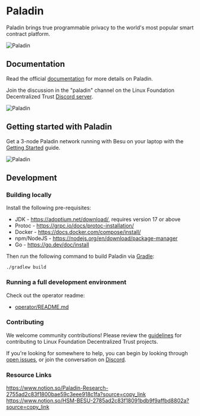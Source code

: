 # Paladin

Paladin brings true programmable privacy to the world's most popular smart contract platform.

![Paladin](doc-site/docs/images/paladin_overview.svg)

## Documentation

Read the official [documentation](https://lf-decentralized-trust-labs.github.io/paladin/head)
for more details on Paladin.

Join the discussion in the "paladin" channel on the
Linux Foundation Decentralized Trust [Discord server](https://discord.com/channels/905194001349627914/1303371167020879903).

![Paladin](doc-site/docs/images/paladin_runtime.svg)

## Getting started with Paladin

Get a 3-node Paladin network running with Besu on your laptop with the
[Getting Started](https://lf-decentralized-trust-labs.github.io/paladin/head/getting-started/installation)
guide.

![Paladin](doc-site/docs/images/paladin_deployment.svg)

## Development

### Building locally

Install the following pre-requisites:

- JDK - <https://adoptium.net/download/>, requires version 17 or above
- Protoc - <https://grpc.io/docs/protoc-installation/>
- Docker - <https://docs.docker.com/compose/install/>
- npm/NodeJS - <https://nodejs.org/en/download/package-manager>
- Go - https://go.dev/doc/install

Then run the following command to build Paladin via [Gradle](https://gradle.org/):

```shell
./gradlew build
```

### Running a full development environment

Check out the operator readme:

- [operator/README.md](operator/README.md)

### Contributing

We welcome community contributions! Please review the [guidelines](https://www.lfdecentralizedtrust.org/how-to-contribute)
for contributing to Linux Foundation Decentralized Trust projects.

If you're looking for somewhere to help, you can begin by looking through
[open issues](https://github.com/LF-Decentralized-Trust-labs/paladin/issues), or join
the conversation on [Discord](https://discord.com/channels/905194001349627914/1303371167020879903).

### Resource Links
https://www.notion.so/Paladin-Research-2755ad2c83f1800bae59c3eee918c1fa?source=copy_link
https://www.notion.so/HSM-BESU-2785ad2c83f18091bdb9f9affbd8802a?source=copy_link
